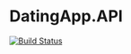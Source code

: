 # DatingApp.API

[![Build Status](https://travis-ci.org/mklein994/DatingApp.API.svg?branch=master)](https://travis-ci.org/mklein994/DatingApp.API)
